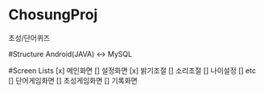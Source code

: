 # ChosungProj
초성/단어퀴즈

#Structure
Android(JAVA) <-> MySQL

#Screen Lists
[x] 메인화면
[] 설정화면
  [x] 밝기조절 
  [] 소리조절
  [] 나이설정
  [] etc
[] 단어게임화면
[] 초성게임화면
[] 기록화면




